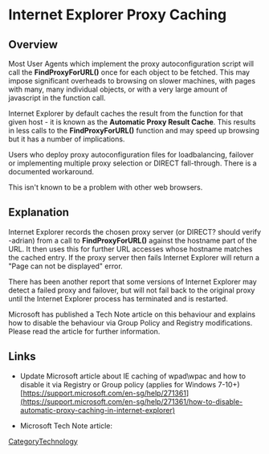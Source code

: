 # Internet Explorer Proxy Caching

## Overview

Most User Agents which implement the proxy autoconfiguration script will
call the **FindProxyForURL()** once for each object to be fetched. This
may impose significant overheads to browsing on slower machines, with
pages with many, many individual objects, or with a very large amount of
javascript in the function call.

Internet Explorer by default caches the result from the function for
that given host - it is known as the **Automatic Proxy Result Cache**.
This results in less calls to the **FindProxyForURL()** function and may
speed up browsing but it has a number of implications.

Users who deploy proxy autoconfiguration files for loadbalancing,
failover or implementing multiple proxy selection or DIRECT
fall-through. There is a documented workaround.

This isn't known to be a problem with other web browsers.

## Explanation

Internet Explorer records the chosen proxy server (or DIRECT? should
verify -adrian) from a call to **FindProxyForURL()** against the
hostname part of the URL. It then uses this for further URL accesses
whose hostname matches the cached entry. If the proxy server then fails
Internet Explorer will return a "Page can not be displayed" error.

There has been another report that some versions of Internet Explorer
may detect a failed proxy and failover, but will not fail back to the
original proxy until the Internet Explorer process has terminated and is
restarted.

Microsoft has published a Tech Note article on this behaviour and
explains how to disable the behaviour via Group Policy and Registry
modifications. Please read the article for further information.

## Links

  - Update Microsoft article about IE caching of wpad\\wpac and how to
    disable it via Registry or Group policy (applies for Windows 7-10+)
    [https://support.microsoft.com/en-sg/help/271361](https://support.microsoft.com/en-sg/help/271361/how-to-disable-automatic-proxy-caching-in-internet-explorer)

  - Microsoft Tech Note article:
    [](http://support.microsoft.com/?scid=kb%3Ben-us%3B271361&x=14&y=15)

[CategoryTechnology](https://wiki.squid-cache.org/Technology/ProxyPac/InternetExplorerCaching/CategoryTechnology#)
